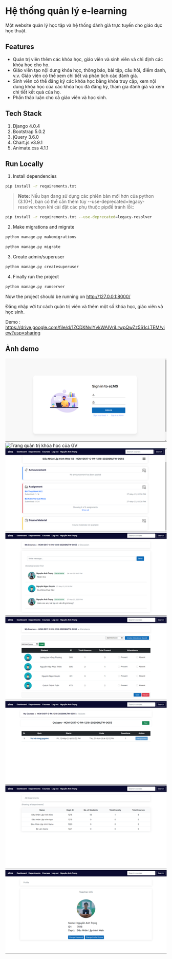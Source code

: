 # Hệ thống quản lý e-learning

Một website quản lý học tập và hệ thống đánh giá trực tuyến cho giáo dục học thuật.

## Features

- Quản trị viên thêm các khóa học, giáo viên và sinh viên và chỉ định các khóa học cho họ.
- Giáo viên tạo nội dung khóa học, thông báo, bài tập, câu hỏi, điểm danh, v.v. Giáo viên có thể xem chi tiết và phân tích các đánh giá.
- Sinh viên có thể đăng ký các khóa học bằng khóa truy cập, xem nội dung khóa học của các khóa học đã đăng ký, tham gia đánh giá và xem chi tiết kết quả của họ.
- Phần thảo luận cho cả giáo viên và học sinh.


## Tech Stack

1. Django 4.0.4
2. Bootstrap 5.0.2
3. jQuery 3.6.0
4. Chart.js v3.9.1
5. Animate.css 4.1.1


## Run Locally

1. Install dependencies

```bash
pip install -r requirements.txt
```

> **Note:** Nếu bạn đang sử dụng các phiên bản mới hơn của python (3.10+), bạn có thể cần thêm tùy --use-deprecated=legacy-resolverchọn khi cài đặt các phụ thuộc pipđể tránh lỗi:\:

```bash
pip install -r requirements.txt --use-deprecated=legacy-resolver
```

2. Make migrations and migrate

```bash
python manage.py makemigrations
```

```bash
python manage.py migrate
```

3. Create admin/superuser

```bash
python manage.py createsuperuser
```

4. Finally run the project

```bash
python manage.py runserver
```

Now the project should be running on http://127.0.0.1:8000/

Đăng nhập với tư cách quản trị viên và thêm một số khóa học, giáo viên và học sinh.

Demo : https://drive.google.com/file/d/1ZCDXNvIYvkWAIVriLrwpQwZz5S1cLTEM/view?usp=sharing

## Ảnh demo
![Đăng nhập tài khoản](SignIn.png)
![Trang quản trị khóa học của GV](Cources_for_fact.png)
![Các hành động trong khóa học](Act.png)
![Cổng giao tiếp giữa GV và HS](Discussion.png)
![Điểm danh học viên](Attendance.png)
![Giao bài tập cho HV](Quizzes.png)
![Hiển thị các khóa học và số lượng học viên từng khóa](Departments.png)
![Xem thông tin của GV](information.png)